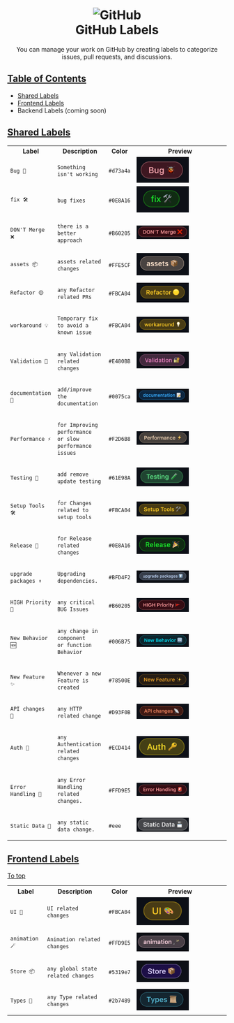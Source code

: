 <h1 align="center">
  <br>
  <img src="https://github.githubassets.com/images/modules/logos_page/GitHub-Mark.png" alt="GitHub" data-type="color" width="300">
  <br>
  GitHub Labels
  <br>
</h1>
  <p align="center">You can manage your work on GitHub by creating labels to categorize issues, pull requests, and discussions.</p>

## [Table of Contents](#table-of-contents)

- [Shared Labels](#shared-labels)
- [Frontend Labels](#frontend-labels)
- Backend Labels (coming soon)

## [Shared Labels](#shared-labels)

<table>
 <tr>
  <th>Label</th>
  <th>Description</th>
  <th>Color</th>
  <th>Preview</th>
 </tr>
 <tr data-type="row">
  <td data-type="label">
  
```
Bug 🐞
```

  </td>
  <td data-type="desc">

```
Something isn't working
```

  </td>
  <td data-type="color">

```
#d73a4a
```

  </td>
  <td data-type="preview" width="200">

<img width="120" alt="before" src=".github/bug.png">
  </td>
 </tr>
 <tr data-type="row">
  <td data-type="label">

```
fix 🛠️ 
```

  </td>
  <td  data-type="desc">

```
bug fixes
```

  </td>
  <td data-type="color">

```
#0E8A16
```

  </td>
  <td data-type="preview" width="200">

<img width="120" alt="before" src=".github/fix.png">
  </td>
 </tr>
  <tr data-type="row">
  <td data-type="label">

```
DON'T Merge ❌
```

  </td>
  <td  data-type="desc">

```
there is a better approach
```

  </td>
  <td data-type="color">

```
#B60205
```

  </td>
  <td data-type="preview" width="200">

<img width="120" alt="dont_merge" src=".github/dont_merge.png">
  </td>
 </tr>
 <tr data-type="row">
  <td data-type="label">

```
assets 📦
```

  </td>
  <td  data-type="desc">

```
assets related changes
```

  </td>
  <td data-type="color">

```
#FFE5CF
```

  </td>
  <td data-type="preview" width="200">

<img width="120" alt="before" src=".github/assets.png">
  </td>
 </tr>

 <tr data-type="row">
  <td data-type="label">

```
Refactor 🟡
```

  </td>
  <td  data-type="desc">

```
any Refactor related PRs
```

  </td>
  <td data-type="color">

```
#FBCA04
```

  </td>
  <td data-type="preview" width="200">

<img width="120" alt="before" src=".github/refactor.png">
  </td>
 </tr>
 <tr data-type="row">
  <td data-type="label">

```
workaround 💡
```

  </td>
  <td  data-type="desc">

```
Temporary fix to avoid a known issue
```

  </td>
  <td data-type="color">

```
#FBCA04
```

  </td>
  <td data-type="preview" width="200">

<img width="120" alt="before" src=".github/workaround.png">
  </td>
 </tr>
 <tr data-type="row">
  <td data-type="label">

```
Validation 🔐
```

  </td>
  <td  data-type="desc">

```
any Validation related changes
```

  </td>
  <td data-type="color">

```
#E480BB
```

  </td>
  <td data-type="preview" width="200">

<img width="120" alt="before" src=".github/validation.png">
  </td>
 </tr>
 <tr data-type="row">
  <td data-type="label">

```
documentation 📝
```

  </td>
  <td  data-type="desc">

```
add/improve the documentation
```

  </td>
  <td data-type="color">

```
#0075ca
```

  </td>
  <td data-type="preview" width="200">

<img width="120" alt="before" src=".github/documentation.png">
  </td>
 </tr>
 <tr data-type="row">
  <td data-type="label">

```
Performance ⚡️
```

  </td>
  <td  data-type="desc">

```
for Improving performance 
or slow performance issues
```

  </td>
  <td data-type="color">

```
#F2D6B8
```

  </td>
  <td data-type="preview" width="200">

<img width="120" alt="before" src=".github/performance.png">
  </td>
 </tr>
 <tr data-type="row">
  <td data-type="label">

```
Testing 🧪
```

  </td>
  <td  data-type="desc">

```
add remove update testing
```

  </td>
  <td data-type="color">

```
#61E98A
```

  </td>
  <td data-type="preview" width="200">

<img width="120" alt="before" src=".github/testing.png">
  </td>
 </tr>
 <tr data-type="row">
  <td data-type="label">

```
Setup Tools 🛠️
```

  </td>
  <td  data-type="desc">

```
for Changes related to setup tools
```

  </td>
  <td data-type="color">

```
#FBCA04
```

  </td>
  <td data-type="preview" width="200">

<img width="120" alt="before" src=".github/tools.png">
  </td>
 </tr>
 <tr data-type="row">
  <td data-type="label">

```
Release 🎉
```

  </td>
  <td  data-type="desc">

```
for Release related changes
```

  </td>
  <td data-type="color">

```
#0E8A16
```

  </td>
  <td data-type="preview" width="200">

<img width="120" alt="before" src=".github/release.png">
  </td>
 </tr>
 <tr data-type="row">
  <td data-type="label">

```
upgrade packages ⬆️
```

  </td>
  <td  data-type="desc">

```
Upgrading dependencies.
```

  </td>
  <td data-type="color">

```
#BFD4F2
```

  </td>
  <td data-type="preview" width="200">

<img width="120" alt="before" src=".github/upgrade.png">
  </td>
 </tr>
 <tr data-type="row">
  <td data-type="label">

```
HIGH Priority 🚩
```

  </td>
  <td  data-type="desc">

```
any critical BUG Issues
```

  </td>
  <td data-type="color">

```
#B60205
```

  </td>
  <td data-type="preview" width="200">

<img width="120" alt="before" src=".github/high_priority.png">
  </td>
 </tr>
 <tr data-type="row">
  <td data-type="label">

```
New Behavior 🆕
```

  </td>
  <td  data-type="desc">

```
any change in component
or function Behavior
```

  </td>
  <td data-type="color">

```
#006B75
```

  </td>
  <td data-type="preview" width="200">

<img width="120" alt="before" src=".github/new_behavior.png">
  </td>
 </tr>
 <tr data-type="row">
  <td data-type="label">

```
New Feature ✨
```

  </td>
  <td  data-type="desc">

```
Whenever a new Feature is created
```

  </td>
  <td data-type="color">

```
#78500E
```

  </td>
  <td data-type="preview" width="200">

<img width="120" alt="before" src=".github/new_feature.png">
  </td>
 </tr>
 <tr data-type="row">
  <td data-type="label">

```
API changes  📡
```

  </td>
  <td  data-type="desc">

```
any HTTP related change
```

  </td>
  <td data-type="color">

```
#D93F0B
```

  </td>
  <td data-type="preview" width="200">

<img width="120" alt="before" src=".github/api_change.png">
  </td>
 </tr>
 <tr data-type="row">
  <td data-type="label">

```
Auth 🔑
```

  </td>
  <td  data-type="desc">

```
any Authentication related changes
```

  </td>
  <td data-type="color">

```
#ECD414
```

  </td>
  <td data-type="preview" width="200">

<img width="120" alt="before" src=".github/auth.png">
  </td>
 </tr>
 <tr data-type="row">
  <td data-type="label">

```
Error Handling 🚨
```

  </td>
  <td  data-type="desc">

```
any Error Handling related changes.
```

  </td>
  <td data-type="color">

```
#FFD9E5
```

  </td>
  <td data-type="preview" width="200">

<img width="120" alt="before" src=".github/error_handling.png">
  </td>
 </tr>
 <tr data-type="row">
  <td data-type="label">

```
Static Data 💾
```

  </td>
  <td  data-type="desc">

```
any static data change.
```

  </td>
  <td data-type="color">

```
#eee
```

  </td>
  <td data-type="preview" width="200">

<img width="120" alt="before" src=".github/static_data.png">
  </td>
 </tr>

</table>

## [Frontend Labels](#frontend-labels)

[To top](#table-of-contents)

<table>
 <tr>
  <th>Label</th>
  <th>Description</th>
  <th>Color</th>
  <th>Preview</th>
 </tr>
 <tr data-type="row">
  <td data-type="label">
  
```
UI 🎨
```

  </td>
  <td data-type="desc">

```
UI related changes
```

  </td>
  <td data-type="color">

```
#FBCA04
```

  </td>
  <td data-type="preview" width="200">
  
<img width="120" alt="before" src=".github/ui.png">
  </td>
 </tr>
 <tr data-type="row">
  <td data-type="label">
  
```
animation 🪄
```

  </td>
  <td data-type="desc">

```
Animation related changes
```

  </td>
  <td data-type="color">

```
#FFD9E5
```

  </td>
  <td data-type="preview" width="200">
  
<img width="120" alt="before" src=".github/animation.png">
  </td>
 </tr>
 <tr data-type="row">
  <td data-type="label">
  
```
Store 📦
```

  </td>
  <td data-type="desc">

```
any global state related changes
```

  </td>
  <td data-type="color">

```
#5319e7
```

  </td>
  <td data-type="preview" width="200">
  
<img width="120" alt="before" src=".github/store.png">
  </td>
 </tr>
 <tr data-type="row">
  <td data-type="label">
  
```
Types 📜
```

  </td>
  <td data-type="desc">

```
any Type related changes
```

  </td>
  <td data-type="color">

```
#2b7489
```

  </td>
  <td data-type="preview" width="200">
  
<img width="120" alt="before" src=".github/types.png">
  </td>
 </tr>
</table>
